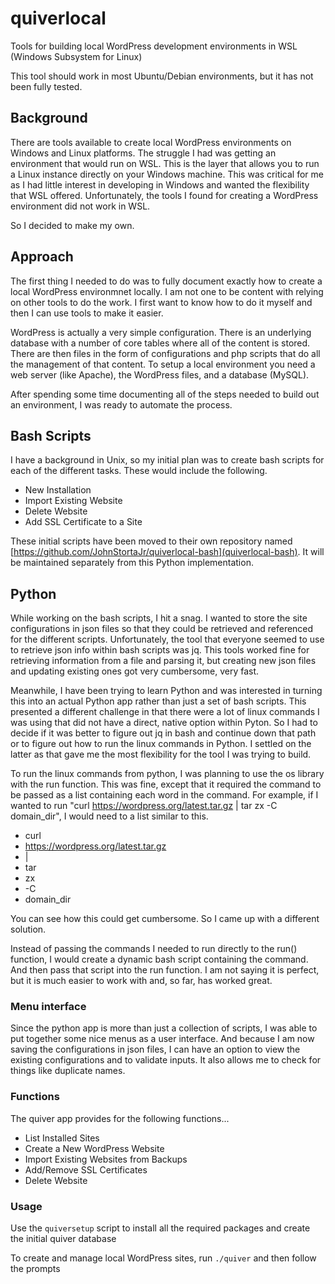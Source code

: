 # quiverlocal
Tools for building local WordPress development environments in WSL (Windows Subsystem for Linux)

This tool should work in most Ubuntu/Debian environments, but it has not been fully tested.

## Background
There are tools available to create local WordPress environments on Windows and Linux platforms. The struggle I had was getting an environment that would run on WSL. This is the layer that allows you to run a Linux instance directly on your Windows machine. This was critical for me as I had little interest in developing in Windows and wanted the flexibility that WSL offered. Unfortunately, the tools I found for creating a WordPress environment did not work in WSL. 

So I decided to make my own.

## Approach
The first thing I needed to do was to fully document exactly how to create a local WordPress environmnet locally. I am not one to be content with relying on other tools to do the work. I first want to know how to do it myself and then I can use tools to make it easier.

WordPress is actually a very simple configuration. There is an underlying database with a number of core tables where all of the content is stored. There are then files in the form of configurations and php scripts that do all the management of that content. To setup a local environment you need a web server (like Apache), the WordPress files, and a database (MySQL).

After spending some time documenting all of the steps needed to build out an environment, I was ready to automate the process.

## Bash Scripts
I have a background in Unix, so my initial plan was to create bash scripts for each of the different tasks. These would include the following.
- New Installation
- Import Existing Website
- Delete Website
- Add SSL Certificate to a Site

These initial scripts have been moved to their own repository named [https://github.com/JohnStortaJr/quiverlocal-bash](quiverlocal-bash). It will be maintained separately from this Python implementation.

## Python
While working on the bash scripts, I hit a snag. I wanted to store the site configurations in json files so that they could be retrieved and referenced for the different scripts. Unfortunately, the tool that everyone seemed to use to retrieve json info within bash scripts was jq. This tools worked fine for retrieving information from a file and parsing it, but creating new json files and updating existing ones got very cumbersome, very fast. 

Meanwhile, I have been trying to learn Python and was interested in turning this into an actual Python app rather than just a set of bash scripts. This presented a different challenge in that there were a lot of linux commands I was using that did not have a direct, native option within Pyton. So I had to decide if it was better to figure out jq in bash and continue down that path or to figure out how to run the linux commands in Python. I settled on the latter as that gave me the most flexibility for the tool I was trying to build.

To run the linux commands from python, I was planning to use the os library with the run function. This was fine, except that it required the command to be passed as a list containing each word in the command. For example, if I wanted to run "curl https://wordpress.org/latest.tar.gz | tar zx -C domain_dir", I would need to a list similar to this.
- curl
- https://wordpress.org/latest.tar.gz
- |
- tar
- zx
- -C
- domain_dir

You can see how this could get cumbersome. So I came up with a different solution.

Instead of passing the commands I needed to run directly to the run() function, I would create a dynamic bash script containing the command. And then pass that script into the run function. I am not saying it is perfect, but it is much easier to work with and, so far, has worked great.

### Menu interface
Since the python app is more than just a collection of scripts, I was able to put together some nice menus as a user interface. And because I am now saving the configurations in json files, I can have an option to view the existing configurations and to validate inputs. It also allows me to check for things like duplicate names.

### Functions
The quiver app provides for the following functions...
- List Installed Sites
- Create a New WordPress Website
- Import Existing Websites from Backups
- Add/Remove SSL Certificates
- Delete Website

### Usage

Use the `quiversetup` script to install all the required packages and create the initial quiver database

To create and manage local WordPress sites, run `./quiver` and then follow the prompts

